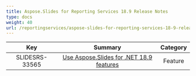 ```yaml
---
title: Aspose.Slides for Reporting Services 18.9 Release Notes
type: docs
weight: 40
url: /reportingservices/aspose-slides-for-reporting-services-18-9-release-notes/
---
```


|**Key** |**Summary** |**Category** |
| :-: | :-: | :-: |
|SLIDESRS-33565|[Use Aspose.Slides for .NET 18.9 features](https://docs.aspose.com/display/slidesnet/Aspose.Slides+for+.NET+18.9+Release+Notes)|Feature|

